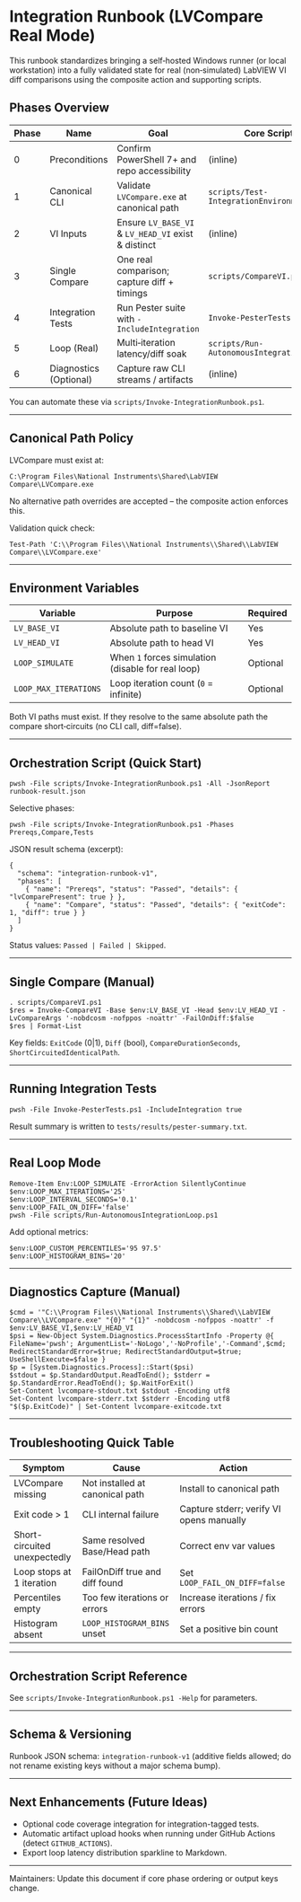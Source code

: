 # Integration Runbook (LVCompare Real Mode)

This runbook standardizes bringing a self‑hosted Windows runner (or local workstation) into a fully validated state for real (non‑simulated) LabVIEW VI diff comparisons using the composite action and supporting scripts.

## Phases Overview

| Phase | Name | Goal | Core Script(s) |
|-------|------|------|----------------|
| 0 | Preconditions | Confirm PowerShell 7+ and repo accessibility | (inline) |
| 1 | Canonical CLI | Validate `LVCompare.exe` at canonical path | `scripts/Test-IntegrationEnvironment.ps1` |
| 2 | VI Inputs | Ensure `LV_BASE_VI` & `LV_HEAD_VI` exist & distinct | (inline) |
| 3 | Single Compare | One real comparison; capture diff + timings | `scripts/CompareVI.ps1` |
| 4 | Integration Tests | Run Pester suite with `-IncludeIntegration` | `Invoke-PesterTests.ps1` |
| 5 | Loop (Real) | Multi‑iteration latency/diff soak | `scripts/Run-AutonomousIntegrationLoop.ps1` |
| 6 | Diagnostics (Optional) | Capture raw CLI streams / artifacts | (inline) |

You can automate these via `scripts/Invoke-IntegrationRunbook.ps1`.

---
 
## Canonical Path Policy

LVCompare must exist at:

```text
C:\Program Files\National Instruments\Shared\LabVIEW Compare\LVCompare.exe
```

No alternative path overrides are accepted – the composite action enforces this.

Validation quick check:

```pwsh
Test-Path 'C:\\Program Files\\National Instruments\\Shared\\LabVIEW Compare\\LVCompare.exe'
```

---
 
## Environment Variables

| Variable | Purpose | Required |
|----------|---------|----------|
| `LV_BASE_VI` | Absolute path to baseline VI | Yes |
| `LV_HEAD_VI` | Absolute path to head VI | Yes |
| `LOOP_SIMULATE` | When `1` forces simulation (disable for real loop) | Optional |
| `LOOP_MAX_ITERATIONS` | Loop iteration count (`0` = infinite) | Optional |

Both VI paths must exist. If they resolve to the same absolute path the compare short‑circuits (no CLI call, diff=false).

---
 
## Orchestration Script (Quick Start)

```pwsh
pwsh -File scripts/Invoke-IntegrationRunbook.ps1 -All -JsonReport runbook-result.json
```

Selective phases:

```pwsh
pwsh -File scripts/Invoke-IntegrationRunbook.ps1 -Phases Prereqs,Compare,Tests
```

JSON result schema (excerpt):

```jsonc
{
  "schema": "integration-runbook-v1",
  "phases": [
    { "name": "Prereqs", "status": "Passed", "details": { "lvComparePresent": true } },
    { "name": "Compare", "status": "Passed", "details": { "exitCode": 1, "diff": true } }
  ]
}
```

Status values: `Passed | Failed | Skipped`.

---
 
## Single Compare (Manual)

```pwsh
. scripts/CompareVI.ps1
$res = Invoke-CompareVI -Base $env:LV_BASE_VI -Head $env:LV_HEAD_VI -LvCompareArgs '-nobdcosm -nofppos -noattr' -FailOnDiff:$false
$res | Format-List
```

Key fields: `ExitCode` (0|1), `Diff` (bool), `CompareDurationSeconds`, `ShortCircuitedIdenticalPath`.

---
 
## Running Integration Tests

```pwsh
pwsh -File Invoke-PesterTests.ps1 -IncludeIntegration true
```
Result summary is written to `tests/results/pester-summary.txt`.

---
 
## Real Loop Mode

```pwsh
Remove-Item Env:LOOP_SIMULATE -ErrorAction SilentlyContinue
$env:LOOP_MAX_ITERATIONS='25'
$env:LOOP_INTERVAL_SECONDS='0.1'
$env:LOOP_FAIL_ON_DIFF='false'
pwsh -File scripts/Run-AutonomousIntegrationLoop.ps1
```

Add optional metrics:

```pwsh
$env:LOOP_CUSTOM_PERCENTILES='95 97.5'
$env:LOOP_HISTOGRAM_BINS='20'
```

---
 
## Diagnostics Capture (Manual)

```pwsh
$cmd = '"C:\\Program Files\\National Instruments\\Shared\\LabVIEW Compare\\LVCompare.exe" "{0}" "{1}" -nobdcosm -nofppos -noattr' -f $env:LV_BASE_VI,$env:LV_HEAD_VI
$psi = New-Object System.Diagnostics.ProcessStartInfo -Property @{ FileName='pwsh'; ArgumentList='-NoLogo','-NoProfile','-Command',$cmd; RedirectStandardError=$true; RedirectStandardOutput=$true; UseShellExecute=$false }
$p = [System.Diagnostics.Process]::Start($psi)
$stdout = $p.StandardOutput.ReadToEnd(); $stderr = $p.StandardError.ReadToEnd(); $p.WaitForExit()
Set-Content lvcompare-stdout.txt $stdout -Encoding utf8
Set-Content lvcompare-stderr.txt $stderr -Encoding utf8
"$($p.ExitCode)" | Set-Content lvcompare-exitcode.txt
```

---
 
## Troubleshooting Quick Table

| Symptom | Cause | Action |
|---------|-------|--------|
| LVCompare missing | Not installed at canonical path | Install to canonical path |
| Exit code > 1 | CLI internal failure | Capture stderr; verify VI opens manually |
| Short-circuited unexpectedly | Same resolved Base/Head path | Correct env var values |
| Loop stops at 1 iteration | FailOnDiff true and diff found | Set `LOOP_FAIL_ON_DIFF=false` |
| Percentiles empty | Too few iterations or errors | Increase iterations / fix errors |
| Histogram absent | `LOOP_HISTOGRAM_BINS` unset | Set a positive bin count |

---
 
## Orchestration Script Reference

See `scripts/Invoke-IntegrationRunbook.ps1 -Help` for parameters.

---
 
## Schema & Versioning

Runbook JSON schema: `integration-runbook-v1` (additive fields allowed; do not rename existing keys without a major schema bump).

---
 
## Next Enhancements (Future Ideas)

* Optional code coverage integration for integration-tagged tests.
* Automatic artifact upload hooks when running under GitHub Actions (detect `GITHUB_ACTIONS`).
* Export loop latency distribution sparkline to Markdown.

---
Maintainers: Update this document if core phase ordering or output keys change.
